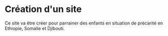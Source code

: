 # Création d'un site 
Ce site va être créer pour parrainer des enfants en situation de précarité en Ethiopie, Somalie et Djibouti. 